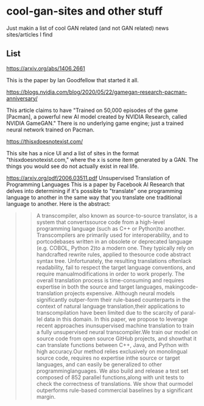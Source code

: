 # cool-gan-sites and other stuff
Just makin a list of cool GAN related (and not GAN related) news sites/articles I find

## List
https://arxiv.org/abs/1406.2661

This is the paper by Ian Goodfellow that started it all.

https://blogs.nvidia.com/blog/2020/05/22/gamegan-research-pacman-anniversary/

This article claims to have "Trained on 50,000 episodes of the game [Pacman], a powerful new AI model created by NVIDIA Research, called NVIDIA GameGAN." There is no underlying game engine; just a trained neural network trained on Pacman.

https://thisxdoesnotexist.com/

This site has a nice UI and a list of sites in the format "thisxdoesnotexist.com," where the x is some item generated by a GAN. The things you would see do not actually exist in real life.

https://arxiv.org/pdf/2006.03511.pdf
Unsupervised Translation of Programming Languages
This is a paper by Facebook AI Research that delves into determining if it's possible to "translate" one programming language to another in the same way that you 
translate one traditional language to another.
Here is the abstract: 
>>A transcompiler, also known as source-to-source translator, is a system that convertssource code from a high-level programming language (such as C++ or Python)to another.  Transcompilers are primarily used for interoperability, and to portcodebases written in an obsolete or deprecated language (e.g. COBOL, Python 2)to a modern one. They typically rely on handcrafted rewrite rules, applied to thesource code abstract syntax tree.  Unfortunately, the resulting translations oftenlack readability, fail to respect the target language conventions, and require manualmodifications in order to work properly. The overall translation process is time-consuming and requires expertise in both the source and target languages, makingcode-translation projects expensive. Although neural models significantly outper-form their rule-based counterparts in the context of natural language translation,their applications to transcompilation have been limited due to the scarcity of paral-lel data in this domain. In this paper, we propose to leverage recent approaches inunsupervised machine translation to train a fully unsupervised neural transcompiler.We train our model on source code from open source GitHub projects, and showthat it can translate functions between C++, Java, and Python with high accuracy.Our method relies exclusively on monolingual source code, requires no expertise inthe source or target languages, and can easily be generalized to other programminglanguages. We also build and release a test set composed of 852 parallel functions,along with unit tests to check the correctness of translations.  We show that ourmodel outperforms rule-based commercial baselines by a significant margin.
